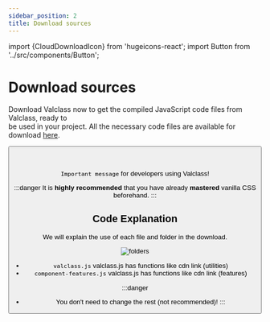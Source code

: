 ```yaml
---
sidebar_position: 2
title: Download sources
---
```


import {CloudDownloadIcon} from 'hugeicons-react';
import Button from '../src/components/Button';

# Download sources <CloudDownloadIcon className='icon' />

Download Valclass now to get the compiled JavaScript code files from Valclass, ready to <br /> be used in your project. All the necessary code files are available for download [here](https://github.com/valclassdevelop/valclasssave/archive/refs/heads/bengbeng.zip).

<Button label="Download source - (1.394kb)" link="https://github.com/valclassdevelop/valclasssave/archive/refs/heads/bengbeng.zip" />

<br />
<br />

`Important message` for developers using Valclass!

:::danger
It is **highly recommended** that you have already **mastered** vanilla CSS beforehand.
:::

## Code Explanation

We will explain the use of each file and folder in the download.

<img src="/img/folders.png" alt="folders" />
<!-- !['Structure Folders Valclass'](/img/folders2.png) -->

- `valclass.js` valclass.js has functions like cdn link (utilities)
- `component-features.js` valclass.js has functions like cdn link (features)

:::danger
- You don't need to change the rest (not recommended)!
:::
